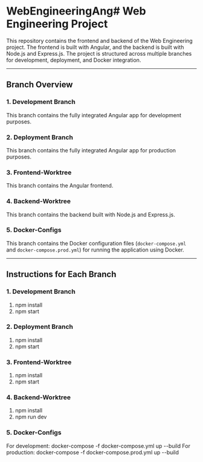 # WebEngineeringAng# Web Engineering Project

This repository contains the frontend and backend of the Web Engineering project. The frontend is built with Angular, and the backend is built with Node.js and Express.js. The project is structured across multiple branches for development, deployment, and Docker integration.

---

## Branch Overview

### 1. **Development Branch**
This branch contains the fully integrated Angular app for development purposes.  

### 2. **Deployment Branch**
This branch contains the fully integrated Angular app for production purposes. 

### 3. **Frontend-Worktree**
This branch contains the Angular frontend.

### 4. **Backend-Worktree**
This branch contains the backend built with Node.js and Express.js.

### 5. **Docker-Configs**
This branch contains the Docker configuration files (`docker-compose.yml` and `docker-compose.prod.yml`) for running the application using Docker.

---

## Instructions for Each Branch

### 1. **Development Branch**
1. npm install
2. npm start

### 2. **Deployment Branch**
1. npm install
2. npm start

### 3. **Frontend-Worktree**
1. npm install
2. npm start

### 4. **Backend-Worktree**
1. npm install
2. npm run dev

### 5. **Docker-Configs**
For development: docker-compose -f docker-compose.yml up --build
For production: docker-compose -f docker-compose.prod.yml up --build
